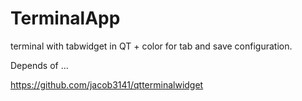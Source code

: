 # TerminalApp
terminal with tabwidget in QT + color for tab and save configuration.

Depends of ... 

https://github.com/jacob3141/qtterminalwidget

